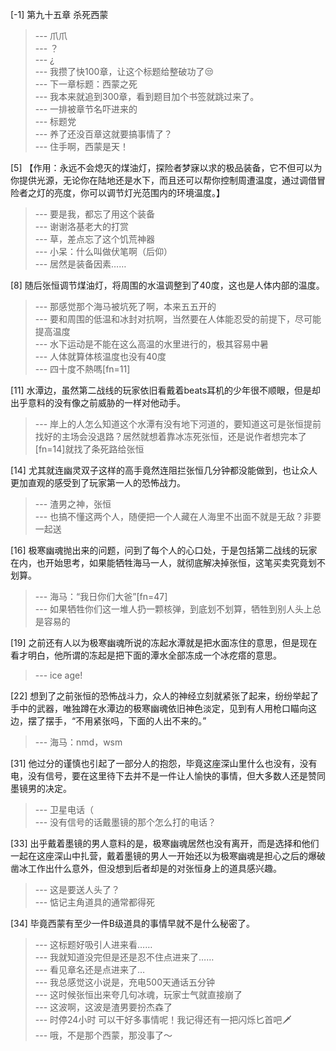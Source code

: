 
[-1] 第九十五章 杀死西蒙
>--- 爪爪<br>
>--- ？<br>
>--- ¿<br>
>--- 我攒了快100章，让这个标题给整破功了😒<br>
>--- 下一章标题：西蒙之死<br>
>--- 我本来就追到300章，看到题目加个书签就跳过来了。<br>
>--- 一排被章节名吓进来的<br>
>--- 标题党<br>
>--- 养了还没百章这就要搞事情了？<br>
>--- 住手啊，西蒙是天！<br>

[5] 【作用：永远不会熄灭的煤油灯，探险者梦寐以求的极品装备，它不但可以为你提供光源，无论你在陆地还是水下，而且还可以帮你控制周遭温度，通过调借冒险者之灯的亮度，你可以调节灯光范围内的环境温度。】
>--- 要是我，都忘了用这个装备<br>
>--- 谢谢洛基老大的打赏<br>
>--- 草，差点忘了这个饥荒神器<br>
>--- 小呆：什么叫做伏笔啊（后仰）<br>
>--- 居然是装备因素……<br>

[8] 随后张恒调节煤油灯，将周围的水温调整到了40度，这也是人体内部的温度。
>--- 那感觉那个海马被坑死了啊，本来五五开的<br>
>--- 要和周围的低温和冰封对抗啊，当然要在人体能忍受的前提下，尽可能提高温度<br>
>--- 水下运动是不能在这么高温的水里进行的，极其容易中暑<br>
>--- 人体就算体核温度也没有40度<br>
>--- 四十度不熱嗎[fn=11]<br>

[11] 水潭边，虽然第二战线的玩家依旧看戴着beats耳机的少年很不顺眼，但是却出乎意料的没有像之前威胁的一样对他动手。
>--- 岸上的人怎么知道这个水潭有没有地下河道的，要知道这可是张恒提前找好的主场会没退路？居然就想着靠冰冻死张恒，还是说作者想完本了[fn=14]就找了条死路给张恒<br>

[14] 尤其就连幽灵双子这样的高手竟然连阻拦张恒几分钟都没能做到，也让众人更加直观的感受到了玩家第一人的恐怖战力。
>--- 渣男之神，张恒<br>
>--- 也搞不懂这两个人，随便把一个人藏在人海里不出面不就是无敌？非要一起送<br>

[16] 极寒幽魂抛出来的问题，问到了每个人的心口处，于是包括第二战线的玩家在内，也开始思考，如果能牺牲海马一人，就彻底解决掉张恒，这笔买卖究竟划不划算。
>--- 海马：“我日你们大爸”[fn=47]<br>
>--- 如果牺牲你们这一堆人扔一颗核弹，到底划不划算，牺牲到别人头上总是容易的<br>

[19] 之前还有人以为极寒幽魂所说的冻起水潭就是把水面冻住的意思，但是现在看才明白，他所谓的冻起是把下面的潭水全部冻成一个冰疙瘩的意思。
>--- ice age!<br>

[22] 想到了之前张恒的恐怖战斗力，众人的神经立刻就紧张了起来，纷纷举起了手中的武器，唯独蹲在水潭边的极寒幽魂依旧神色淡定，见到有人用枪口瞄向这边，摆了摆手，“不用紧张吗，下面的人出不来的。”
>--- 海马：nmd，wsm<br>

[31] 他过分的谨慎也引起了一部分人的抱怨，毕竟这座深山里什么也没有，没有电，没有信号，要在这里待下去并不是一件让人愉快的事情，但大多数人还是赞同墨镜男的决定。
>--- 卫星电话（<br>
>--- 没有信号的话戴墨镜的那个怎么打的电话？<br>

[33] 出乎戴着墨镜的男人意料的是，极寒幽魂居然也没有离开，而是选择和他们一起在这座深山中扎营，戴着墨镜的男人一开始还以为极寒幽魂是担心之后的爆破凿冰工作出什么意外，但没想到后者却是的对张恒身上的道具感兴趣。
>--- 这是要送人头了？<br>
>--- 惦记主角道具的通常都得死<br>

[34] 毕竟西蒙有至少一件B级道具的事情早就不是什么秘密了。
>--- 这标题好吸引人进来看……<br>
>--- 我就知道没完但是还是忍不住点进来了……<br>
>--- 看见章名还是点进来了…<br>
>--- 我总感觉这小说是，充电500天通话五分钟<br>
>--- 这时候张恒出来夸几句冰魂，玩家士气就直接崩了<br>
>--- 这波啊，这波是渣男要扮杰森了<br>
>--- 时停24小时 可以干好多事情呢！我记得还有一把闪烁匕首吧🗡️<br>
>--- 哦，不是那个西蒙，那没事了～<br>
